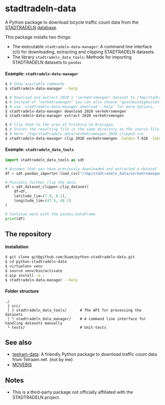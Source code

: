 # stadtradeln-data
A Python package to download bicycle traffic count data from the [STADTRADELN](https://www.stadtradeln.de/home) [database](https://www.mcloud.de/web/guest/suche/-/results/detail/ECF9DF02-37DC-4268-B017-A7C2CF302006).

This package installs two things:
- The executable `stadtradeln-data-manager`: A command line interface (cli) for downloading, extracting and clipping STADTRADELN datasets.
- The library `stadtradeln_data_tools`: Methods for importing STADTRADELN datasets to `pandas`

####  Example: `stadtradeln-data-manager`
```bash
$ # Show available commands
$ stadtradeln-data-manager --help

$ # Download and extract 2020's "verkehrsmengen" dataset to /tmp/stadtradeln_data/.
$ # Instead of "verkehrsmengen" you can also choose "geschwindigkeiten".
$ # use `stadtradeln-data-manager download --help` for more options.
$ stadtradeln-data-manager download 2020 verkehrsmengen
$ stadtradeln-data-manager extract 2020 verkehrsmengen

$ # Clip them to the area of Freiburg im Breisgau.
$ # Stores the resulting file in the same directory as the source file.
$ # Here: /tmp/stadtradeln_data/verkehrsmengen_2020_clipped.csv
$ stadtradeln-data-manager clip 2020 verkehrsmengen -latmin 7.616 -latmax 8.112 -lonmin 47.87 -lonmax 48.11
```

#### Example: `stadtradeln_data_tools`
```python
import stadtradeln_data_tools as sdt

# Assumes that you have previously downloaded and extracted a dataset
df = sdt.pandas_importer.load_csv("/tmp/stadtradeln_data/verkehrsmengen_2020_clipped.csv")

# Possibly further clip the data
df = sdt.dataset_clipper.clip_dataset(
    df=df,
    latitude_lim=(7.9, 8.1),
    longitude_lim=(47.9, 48.1)
)

# Continue work with the pandas.DataFrame
print(df)
```


## The repository
#### Installation
```bash
$ git clone git@github.com:Duam/python-stadtradeln-data.git
$ cd python-stadtradeln-data
$ virtualenv venv
$ source venv/bin/activate
$ pip install -e .
$ stadtradeln-data-manager --help
```

#### Folder structure
```
./
 ├ src/
 │ ├ stadtradeln_data_tools/      # The API for processing the datasets
 │ └ stadtradeln_data_manager/    # A command line interface for handling datasets manually
 └ tests/                         # Unit-tests
```


## See also
- [teelram-data](https://github.com/barentsen/telraam-data): A friendly Python package to download traffic count data from Telraam.net. (not by me)
- [MOVEBIS](https://www.bmvi.de/SharedDocs/DE/Artikel/DG/mfund-projekte/verbesserung-der-fahrradinfrastruktur-movebis.html)

## Notes
- This is a third-party package not officially affiliated with the STADTRADELN project.